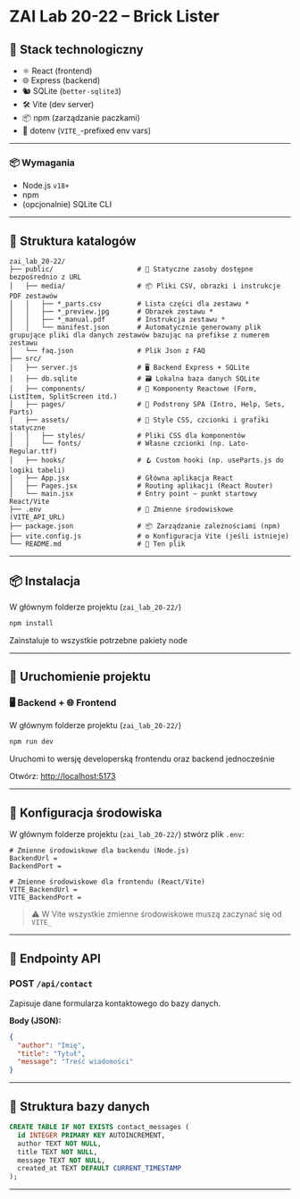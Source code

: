 
#  ZAI Lab 20-22 – Brick Lister

## 🧱 Stack technologiczny

- ⚛️ React (frontend)
- 🌐 Express (backend)
- 🐿️ SQLite (`better-sqlite3`)
- 🛠️ Vite (dev server)
- 📦 npm (zarządzanie paczkami)
- 🔐 dotenv (`VITE_`-prefixed env vars)

---

### 📦 Wymagania

- Node.js `v18+`
- npm
- (opcjonalnie) SQLite CLI

---

## 📁 Struktura katalogów

```
zai_lab_20-22/
├── public/                     # 📂 Statyczne zasoby dostępne bezpośrednio z URL
│   ├── media/                  # 📦 Pliki CSV, obrazki i instrukcje PDF zestawów
│   │   ├── *_parts.csv         # Lista części dla zestawu *
│   │   ├── *_preview.jpg       # Obrazek zestawu *
│   │   ├── *_manual.pdf        # Instrukcja zestawu *
│   │   └── manifest.json       # Automatycznie generowany plik grupujące pliki dla danych zestawów bazując na prefikse z numerem zestawu
│   └── faq.json                # Plik Json z FAQ
├── src/
│   ├── server.js               # 🖥️ Backend Express + SQLite
│   ├── db.sqlite               # 🗃️ Lokalna baza danych SQLite
│   ├── components/             # 🧩 Komponenty Reactowe (Form, ListItem, SplitScreen itd.)
│   ├── pages/                  # 📄 Podstrony SPA (Intro, Help, Sets, Parts)
│   ├── assets/                 # 🎨 Style CSS, czcionki i grafiki statyczne
│   │   ├── styles/             # Pliki CSS dla komponentów
│   │   └── fonts/              # Własne czcionki (np. Lato-Regular.ttf)
│   ├── hooks/                  # 🪝 Custom hooki (np. useParts.js do logiki tabeli)
│   ├── App.jsx                 # Główna aplikacja React
│   ├── Pages.jsx               # Routing aplikacji (React Router)
│   └── main.jsx                # Entry point – punkt startowy React/Vite
├── .env                        # 🔐 Zmienne środowiskowe (VITE_API_URL)
├── package.json                # 📦 Zarządzanie zależnościami (npm)
├── vite.config.js              # ⚙️ Konfiguracja Vite (jeśli istnieje)
└── README.md                   # 📘 Ten plik

```
---
## 📦 Instalacja

W głównym folderze projektu (`zai_lab_20-22/`)

```bash
npm install
```
Zainstaluje to wszystkie potrzebne pakiety node

---

## 🚀 Uruchomienie projektu


### 🖥️ Backend + 🌐 Frontend
W głównym folderze projektu (`zai_lab_20-22/`)
```bash
npm run dev
```
Uruchomi to wersję developerską frontendu oraz backend jednocześnie

Otwórz: [http://localhost:5173](http://localhost:5173)

---

## 🔧 Konfiguracja środowiska

W głównym folderze projektu (`zai_lab_20-22/`) stwórz plik `.env`:

```env
# Zmienne środowiskowe dla backendu (Node.js)
BackendUrl = 
BackendPort = 

# Zmienne środowiskowe dla frontendu (React/Vite)
VITE_BackendUrl = 
VITE_BackendPort = 
```

> ⚠️ W Vite wszystkie zmienne środowiskowe muszą zaczynać się od `VITE_`

---

## 🔌 Endpointy API

### POST `/api/contact`

Zapisuje dane formularza kontaktowego do bazy danych.

**Body (JSON):**
```json
{
  "author": "Imię",
  "title": "Tytuł",
  "message": "Treść wiadomości"
}
```

---

## 📑 Struktura bazy danych

```sql
CREATE TABLE IF NOT EXISTS contact_messages (
  id INTEGER PRIMARY KEY AUTOINCREMENT,
  author TEXT NOT NULL,
  title TEXT NOT NULL,
  message TEXT NOT NULL,
  created_at TEXT DEFAULT CURRENT_TIMESTAMP
);
```

---
